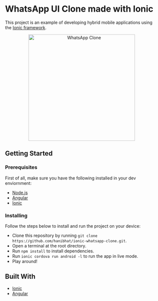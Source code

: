 # WhatsApp UI Clone made with Ionic

This project is an example of developing hybrid mobile applications using the [Ionic framework](https://ionicframework.com/).

<p align="center">
  <img src="./ionic-whatsapp-clone.gif" width="350" title="WhatsApp Clone" alt="WhatsApp Clone">
</p>

## Getting Started

### Prerequisites

First of all, make sure you have the following installed in your dev enviornment:

- [Node.js](https://nodejs.org/en/)
- [Angular](https://angular.io/guide/setup-local)
- [Ionic](https://ionicframework.com/getting-started)

### Installing

Follow the steps below to install and run the project on your device:

- Clone this repository by running `git clone https://github.com/hanibhat/ionic-whatsapp-clone.git`.
- Open a terminal at the root directory.
- Run `npm install` to install dependencies.
- Run `ionic cordova run android -l` to run the app in live mode.
- Play around!

## Built With

- [Ionic](https://ionicframework.com/)
- [Angular](https://angular.io/)
